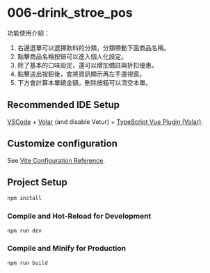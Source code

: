 # 006-drink_stroe_pos

功能使用介紹：
1. 右邊選單可以選擇飲料的分類，分類帶動下面商品名稱。
2. 點擊商品名稱按鈕可以進入個人化設定。
3. 除了基本的口味設定，還可以增加備註與折扣優惠。
4. 點擊送出按鈕後，會將資訊顯示再左手邊視窗。
5. 下方會計算本單總金額，刪除按鈕可以清空本單。

## Recommended IDE Setup

[VSCode](https://code.visualstudio.com/) + [Volar](https://marketplace.visualstudio.com/items?itemName=Vue.volar) (and disable Vetur) + [TypeScript Vue Plugin (Volar)](https://marketplace.visualstudio.com/items?itemName=Vue.vscode-typescript-vue-plugin).

## Customize configuration

See [Vite Configuration Reference](https://vitejs.dev/config/).

## Project Setup

```sh
npm install
```

### Compile and Hot-Reload for Development

```sh
npm run dev
```

### Compile and Minify for Production

```sh
npm run build
```
